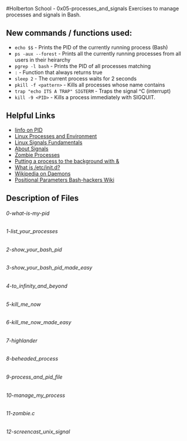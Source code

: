#Holberton School - 0x05-processes_and_signals
Exercises to manage processes and signals in Bash.

## New commands / functions used:
* ``echo $$`` - Prints the PID of the currently running process (Bash)
* ``ps -aux --forest`` - Prints all the currently running processes from all users in their heirarchy
* ``pgrep -l bash`` - Prints the PID of all processes matching <pattern>
* ``:`` - Function that always returns true
* ``sleep 2`` - The current process waits for 2 seconds
* ``pkill -f <pattern>`` - Kills all processes whose name contains <pattern>
* ``trap "echo ITS A TRAP" SIGTERM`` - Traps the signal ^C (interrupt)
* ``kill -9 <PID>`` - Kills a process immediately with SIGQUIT.

## Helpful Links
* [linfo on PID](http://www.linfo.org/pid.html)
* [Linux Processes and Environment](http://www.thegeekstuff.com/2012/03/linux-processes-environment/)
* [Linux Signals Fundamentals](http://www.thegeekstuff.com/2012/03/linux-signals-fundamentals/)
* [About Signals](http://www.computerhope.com/unix/signals.htm)
* [Zombie Processes](https://zombieprocess.wordpress.com/what-is-a-zombie-process/)
* [Putting a process to the background with &](http://bashitout.com/2013/05/18/Ampersands-on-the-command-line.html)
* [What is /etc/init.d?](http://www.ghacks.net/2009/04/04/get-to-know-linux-the-etcinitd-directory/)
* [Wikipedia on Daemons](https://en.wikipedia.org/wiki/Daemon_(computing))
* [Positional Parameters Bash-hackers Wiki](http://wiki.bash-hackers.org/scripting/posparams)

## Description of Files
<h6>0-what-is-my-pid</h6>

<h6>1-list_your_processes</h6>

<h6>2-show_your_bash_pid</h6>

<h6>3-show_your_bash_pid_made_easy</h6>

<h6>4-to_infinity_and_beyond</h6>

<h6>5-kill_me_now</h6>

<h6>6-kill_me_now_made_easy</h6>

<h6>7-highlander</h6>

<h6>8-beheaded_process</h6>

<h6>9-process_and_pid_file</h6>

<h6>10-manage_my_process</h6>

<h6>11-zombie.c</h6>

<h6>12-screencast_unix_signal</h6>

